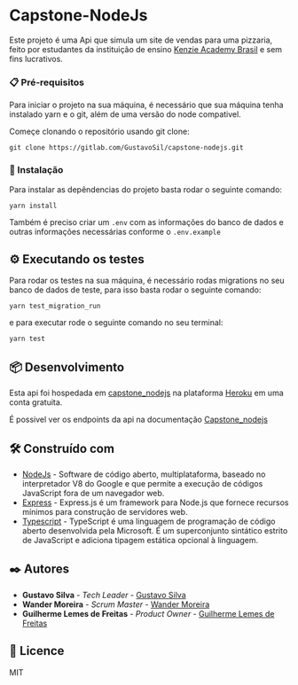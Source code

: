 # Capstone-NodeJs

Este projeto é uma Api que simula um site de vendas para uma pizzaria, feito por estudantes da instituição de ensino [Kenzie Academy Brasil](https://kenzie.com.br/) e sem fins lucrativos.

### 📋 Pré-requisitos

Para iniciar o projeto na sua máquina, é necessário que sua máquina tenha instalado yarn e o git, além de uma versão do node compativel.

Começe clonando o repositório usando git clone:
 ```
 git clone https://gitlab.com/GustavoSil/capstone-nodejs.git
 ```

### 🔧 Instalação

Para instalar as depêndencias do projeto basta rodar o seguinte comando:
```
yarn install
```
Também é preciso criar um `.env` com as informações do banco de dados e outras informações necessárias conforme o `.env.example`

## ⚙️ Executando os testes

Para rodar os testes na sua máquina, é necessário rodas migrations no seu banco de dados de teste, para isso basta rodar o seguinte comando:
```
yarn test_migration_run
```

e para executar rode o seguinte comando no seu terminal:
```
yarn test
```

## 📦 Desenvolvimento
Esta api foi hospedada em [capstone_nodejs](https://capstone-nodejs.herokuapp.com) na plataforma [Heroku](https://www.heroku.com/home) em uma conta gratuita.
 
É possivel ver os endpoints da api na documentação [Capstone_nodejs](https://capstone-nodejs.herokuapp.com/api-documentation)

## 🛠️ Construído com

* [NodeJs](https://nodejs.org/en/) - Software de código aberto, multiplataforma, baseado no interpretador V8 do Google e que permite a execução de códigos JavaScript fora de um navegador web.
* [Express](https://expressjs.com/) - Express.js é um framework para Node.js que fornece recursos mínimos para construção de servidores web.
* [Typescript](https://www.typescriptlang.org/) - TypeScript é uma linguagem de programação de código aberto desenvolvida pela Microsoft. É um superconjunto sintático estrito de JavaScript e adiciona tipagem estática opcional à linguagem.
## ✒️ Autores

* **Gustavo Silva** - *Tech Leader* - [Gustavo Silva](https://gitlab.com/GustavoSil)
* **Wander Moreira** - *Scrum Master* - [Wander Moreira](https://gitlab.com/trevius)
* **Guilherme Lemes de Freitas** - *Product Owner* - [Guilherme Lemes de Freitas](https://gitlab.com/guilemes-freitas)

## 📜 Licence
MIT
